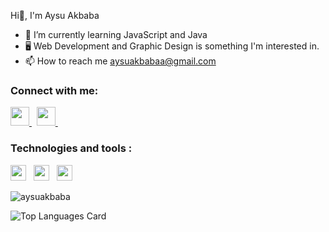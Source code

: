  Hi👋, I'm Aysu Akbaba
 
- 🌱 I’m currently learning JavaScript and Java
- 🖥 Web Development and Graphic Design is something I'm interested in.
- 📫 How to reach me aysuakbabaa@gmail.com

### Connect with me:

<a href='https://www.linkedin.com/in/aysu-akbaba-a18483223/'> <img src="https://cdn4.iconfinder.com/data/icons/colorful-guache-social-media-logos-1/159/social-media_linkedin-512.png" width="30"> </a>&nbsp;
<a href='mailto:aysuakbabaa@gmail.com'> <img src="https://cdn3.iconfinder.com/data/icons/colorful-guache-social-media-logos-1/154/social-media_email_new-3-512.png" width="30"> </a>&nbsp;

### Technologies and tools :
<img src="https://cdn.svgporn.com/logos/javascript.svg" width="25"> &nbsp;
<img src="https://cdn.svgporn.com/logos/python.svg" width="25"> &nbsp; 
<img src="https://cdn.svgporn.com/logos/java.svg" width="25"> &nbsp;

<img align="center" src="https://github-readme-streak-stats.herokuapp.com/?user=aysuakbaba&" alt="aysuakbaba"/>

![Top Languages Card](https://github-readme-stats.vercel.app/api/top-langs/?username=aysuakbaba&layout=compact&hide=json)



